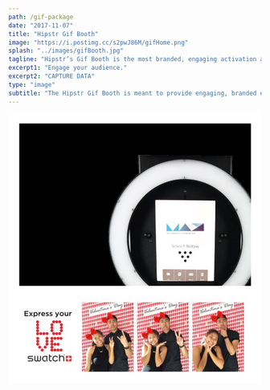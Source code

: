 ```yaml
---
path: /gif-package
date: "2017-11-07"
title: "Hipstr Gif Booth"
image: "https://i.postimg.cc/s2pwJ86M/gifHome.png"
splash: "../images/gifBooth.jpg"
tagline: "Hipstr’s Gif Booth is the most branded, engaging activation available. We guarantee a good time, every time."
excerpt1: "Engage your audience."
excerpt2: "CAPTURE DATA"
type: "image"
subtitle: "The Hipstr Gif Booth is meant to provide engaging, branded experiences for guests. With its sleek look and minimal footprint, it will be an ideal way for you to engage your audiences and capture data."
---
```


<img alt="Hipstr Gif Booth" src="../images/gifBoothGrid.jpg">
